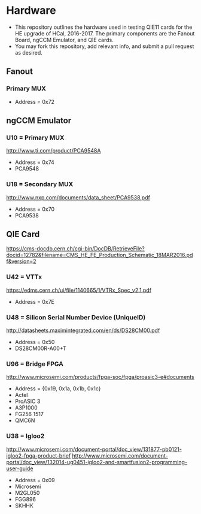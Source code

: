 # Hardware
* This repository outlines the hardware used in testing QIE11 cards for the HE upgrade of HCal, 2016-2017. The primary components are the Fanout Board, ngCCM Emulator, and QIE cards.
* You may fork this repository, add relevant info, and submit a pull request as desired.

## Fanout

### Primary MUX
* Address = 0x72

## ngCCM Emulator

### U10 = Primary MUX
http://www.ti.com/product/PCA9548A
* Address = 0x74
* PCA9548

### U18 = Secondary MUX
http://www.nxp.com/documents/data_sheet/PCA9538.pdf
* Address = 0x70
* PCA9538

## QIE Card
https://cms-docdb.cern.ch/cgi-bin/DocDB/RetrieveFile?docid=12782&filename=CMS_HE_FE_Production_Schematic_18MAR2016.pdf&version=2

### U42 = VTTx
https://edms.cern.ch/ui/file/1140665/1/VTRx_Spec_v2.1.pdf
* Address = 0x7E

### U48 = Silicon Serial Number Device (UniqueID)
http://datasheets.maximintegrated.com/en/ds/DS28CM00.pdf
* Address = 0x50
* DS28CM00R-A00+T

### U96 = Bridge FPGA
http://www.microsemi.com/products/fpga-soc/fpga/proasic3-e#documents
* Address = {0x19, 0x1a, 0x1b, 0x1c}
* Actel
* ProASIC 3
* A3P1000
* FG256 1517
* QMC6N

### U38 = Igloo2
http://www.microsemi.com/document-portal/doc_view/131877-pb0121-igloo2-fpga-product-brief
http://www.microsemi.com/document-portal/doc_view/132014-ug0451-igloo2-and-smartfusion2-programming-user-guide
* Address = 0x09
* Microsemi
* M2GL050
* FGG896
* SKHHK
